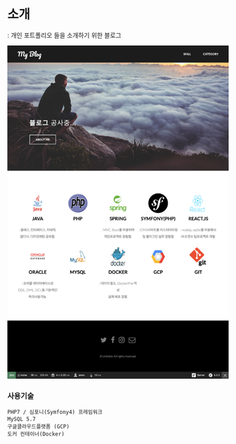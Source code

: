 # 소개
: 개인 포트폴리오 들을 소개하기 위한 블로그<br>

![screenshot1](./screenshot/localhost_8000_.png) <br>

### 사용기술
```
PHP7 / 심포니(Symfony4) 프레임워크
MySQL 5.7
구글클라우드플랫폼 (GCP)
도커 컨테이너(Docker)
```


